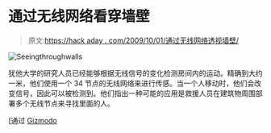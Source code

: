 # 通过无线网络看穿墙壁

> 原文:[https://hack aday . com/2009/10/01/通过无线网络透视墙壁/](https://hackaday.com/2009/10/01/see-through-walls-via-wireless-network/)

![Seeingthroughwalls](../Images/6fbf5d49244af6f8bc0d5f317a05466f.png "Seeingthroughwalls")

犹他大学的研究人员已经能够根据无线信号的变化检测房间内的运动。精确到大约一米，他们使用一个 34 节点的无线网络来进行传感。当一个人移动时，他们会改变信号，因此可以被检测到。他们指出一种可能的应用是救援人员在建筑物周围部署多个无线节点来寻找里面的人。

[通过 [Gizmodo](http://gizmodo.com/5372080/attn-nerdy-pervs-see-through-walls-using-a-wireless-network)